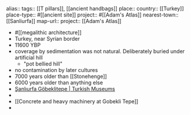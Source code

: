 alias::
tags:: [[T pillars]], [[ancient handbags]] 
place::
country:: [[Turkey]] 
place-type:: #[[ancient site]] project:: #[[Adam's Atlas]] 
nearest-town:: [[Sanliurfa]] 
map-url::
project:: [[Adam's Atlas]]

- #[[megalithic architecture]]
- Turkey, near Syrian border
- 11600 YBP
- coverage by sedimentation was not natural. Deliberately buried under artificial hill
	- "pot bellied hill"
- no contamination by later cultures
- 7000 years older than [[Stonehenge]]
- 6000 years older than anything else
- [Şanlıurfa Göbeklitepe | Turkish Museums](https://turkishmuseums.com/museum/detail/2228-sanliurfa-gobeklitepe/2228/4)
-
- [[Concrete and heavy machinery at Gobekli Tepe]]
-
